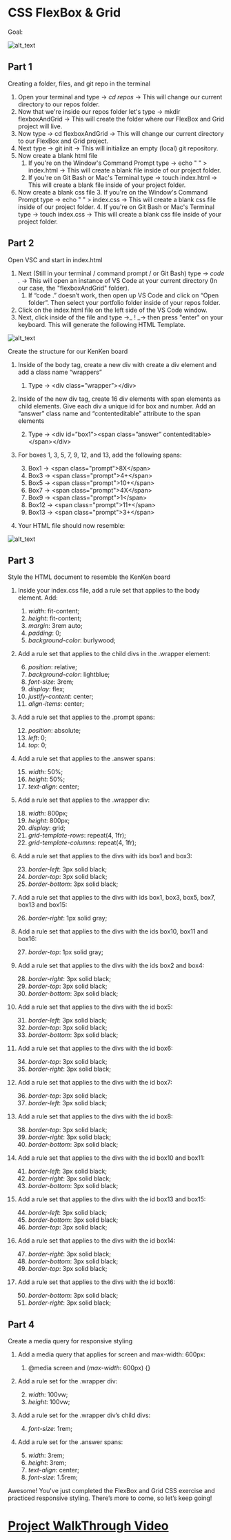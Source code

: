 # CSS FlexBox & Grid

Goal:


![alt_text](images/image1.png "image_tooltip")



## Part 1

Creating a folder, files, and git repo in the terminal



1. Open your terminal and type -> _cd repos_ -> This will change our current directory to our repos folder.
2. Now that we're inside our repos folder let's type -> mkdir flexboxAndGrid -> This will create the folder where our FlexBox and Grid project will live.
3. Now type -> cd flexboxAndGrid -> This will change our current directory to our FlexBox and Grid project.
4. Next type -> git init -> This will initialize an empty (local) git repository.
5. Now create a blank html file
    1. If you're on the Window's Command Prompt type -> echo " " > index.html -> This will create a blank file inside of our project folder.
    2. If you're on Git Bash or Mac's Terminal type -> touch index.html -> This will create a blank file inside of your project folder.
6. Now create a blank css file 
    3. If you're on the Window's Command Prompt type -> echo " " > index.css -> This will create a blank css file inside of our project folder.
    4. If you're on Git Bash or Mac's Terminal type -> touch index.css -> This will create a blank css file inside of your project folder.


## Part 2

Open VSC and start in index.html



1. Next (Still in your terminal / command prompt / or Git Bash) type -> _code ._ -> This will open an instance of VS Code at your current directory (In our case, the "flexboxAndGrid" folder).
    1. If “code .” doesn’t work, then open up VS Code and click on “Open folder”. Then select your portfolio folder inside of your repos folder.
2. Click on the index.html file on the left side of the VS Code window.
3. Next, click inside of the file and type ->_ ! _-> then press "enter" on your keyboard. This will generate the following HTML Template.


![alt_text](images/image2.gif "image_tooltip")


Create the structure for our KenKen board



1. Inside of the body tag, create a new div with create a div element and add a class name “wrappers”

    1. Type -> &lt;div class=”wrapper”>&lt;/div>
2. Inside of the new div tag, create 16 div elements with span elements as child elements. Give each div a unique id for box and number. Add an “answer” class name and “contenteditable” attribute to the span elements

    2. Type -> &lt;div id=”box1”>&lt;span class=”answer” contenteditable>&lt;/span>&lt;/div>
3. For boxes 1, 3, 5, 7, 9, 12, and 13, add the following spans:

    3. Box1 -> &lt;span class="prompt">8X&lt;/span>
    4. Box3 -> &lt;span class="prompt">4+&lt;/span>
    5. Box5 -> &lt;span class="prompt">10+&lt;/span>
    6. Box7 -> &lt;span class="prompt">4X&lt;/span>
    7. Box9 -> &lt;span class="prompt">1&lt;/span>
    8. Box12 -> &lt;span class="prompt">11+&lt;/span>
    9. Box13 -> &lt;span class="prompt">3+&lt;/span>
4. Your HTML file should now resemble:



![alt_text](images/image3.png "image_tooltip")



## Part 3 

Style the HTML document to resemble the KenKen board



1. Inside your index.css file, add a rule set that applies to the body element. Add:

    1.  _width_: fit-content;
    2.  _height_: fit-content;
    3.  _margin_: 3rem auto;
    4.  _padding_: 0;
    5.  _background-color_: burlywood;

2. Add a rule set that applies to the child divs in the .wrapper element:

    6.  _position_: relative;
    7.  _background-color_: lightblue;
    8.  _font-size_: 3rem;
    9.  _display_: flex;
    10.  _justify-content_: center;
    11.  _align-items_: center;

3. Add a rule set that applies to the .prompt spans:

    12.  _position_: absolute;
    13.  _left_: 0;
    14.  _top_: 0;

4. Add a rule set that applies to the .answer spans:

    15.  _width_: 50%;
    16.  _height_: 50%;
    17.  _text-align_: center;

5. Add a rule set that applies to the .wrapper div:

    18.  _width_: 800px;
    19.  _height_: 800px;
    20.  _display_: grid;
    21.  _grid-template-rows_: repeat(4, 1fr);
    22.  _grid-template-columns_: repeat(4, 1fr);

6. Add a rule set that applies to the divs with ids box1 and box3:

    23.  _border-left_: 3px solid black;
    24.  _border-top_: 3px solid black;
    25.  _border-bottom_: 3px solid black;

7. Add a rule set that applies to the divs with ids box1, box3, box5, box7, box13 and box15:

    26.  _border-right_: 1px solid gray;

8. Add a rule set that applies to the divs with the ids box10, box11 and box16:

    27.  _border-top_: 1px solid gray;

9. Add a rule set that applies to the divs with the ids box2 and box4:

    28.  _border-right_: 3px solid black;
    29.  _border-top_: 3px solid black;
    30.  _border-bottom_: 3px solid black;

10. Add a rule set that applies to the divs with the id box5:

    31.  _border-left_: 3px solid black;
    32.  _border-top_: 3px solid black;
    33.  _border-bottom_: 3px solid black;

11. Add a rule set that applies to the divs with the id box6:

    34.  _border-top_: 3px solid black;
    35.  _border-right_: 3px solid black;

12. Add a rule set that applies to the divs with the id box7:

    36.  _border-top_: 3px solid black;
    37.  _border-left_: 3px solid black;

13. Add a rule set that applies to the divs with the id box8:

    38.  _border-top_: 3px solid black;
    39.  _border-right_: 3px solid black;
    40.  _border-bottom_: 3px solid black;

14. Add a rule set that applies to the divs with the id box10 and box11:

    41.  _border-left_: 3px solid black;
    42.  _border-right_: 3px solid black;
    43.  _border-bottom_: 3px solid black;

15. Add a rule set that applies to the divs with the id box13 and box15:

    44.  _border-left_: 3px solid black;
    45.  _border-bottom_: 3px solid black;
    46.  _border-top_: 3px solid black;

16. Add a rule set that applies to the divs with the id box14:

    47.  _border-right_: 3px solid black;
    48.  _border-bottom_: 3px solid black;
    49.  _border-top_: 3px solid black;

17. Add a rule set that applies to the divs with the id box16:

    50.  _border-bottom_: 3px solid black;
    51.  _border-right_: 3px solid black;


## Part 4

Create a media query for responsive styling



1. Add a media query that applies for screen and max-width: 600px:

    1. @media screen and (_max-width_: 600px) {}

2. Add a rule set for the .wrapper div:

    2.    _width_: 100vw;
    3.    _height_: 100vw;

3. Add a rule set for the .wrapper div’s child divs:

    4.  _font-size_: 1rem;

4. Add a rule set for the .answer spans:

    5.    _width_: 3rem;
    6.    _height_: 3rem;
    7.    _text-align_: center;
    8.    _font-size_: 1.5rem;

	

Awesome! You've just completed the FlexBox and Grid CSS exercise and practiced responsive styling. There’s more to come, so let’s keep going!


# **[Project WalkThrough Video ](https://vimeo.com/563402230)**
